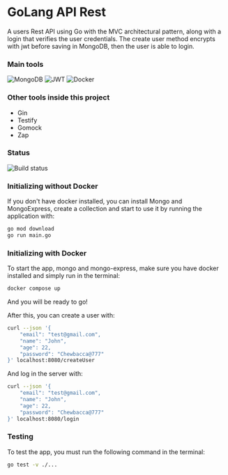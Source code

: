 # GoLang API Rest

A users Rest API using Go with the MVC architectural pattern, along with a login that verifies the user credentials.
The create user method encrypts with jwt before saving in MongoDB, then the user is able to login.

### Main tools

![MongoDB](https://img.shields.io/badge/MongoDB-black.svg?style=for-the-badge&logo=mongodb&logoColor=white)
![JWT](https://img.shields.io/badge/JWT-black?style=for-the-badge&logo=JSON%20web%20tokens)
![Docker](https://img.shields.io/badge/docker-black.svg?style=for-the-badge&logo=docker&logoColor=white)

### Other tools inside this project

- Gin
- Testify
- Gomock
- Zap

### Status

![Build status](https://github.com/BrunoPolaski/go-crud/actions/workflows/build.yml/badge.svg)

### Initializing without Docker

If you don't have docker installed, you can install Mongo and MongoExpress, create a collection and start to use it by running the application with:

```bash
go mod download
go run main.go
```

### Initializing with Docker

To start the app, mongo and mongo-express, make sure you have docker installed and simply run in the terminal:

```bash
docker compose up
```

And you will be ready to go!

After this, you can create a user with:

```bash
curl --json '{
	"email": "test@gmail.com",
	"name": "John",
	"age": 22,
	"password": "Chewbacca@777"
}' localhost:8080/createUser
```

And log in the server with:

```bash
curl --json '{
	"email": "test@gmail.com",
	"name": "John",
	"age": 22,
	"password": "Chewbacca@777"
}' localhost:8080/login
```

### Testing

To test the app, you must run the following command in the terminal:

```bash
go test -v ./...
```
